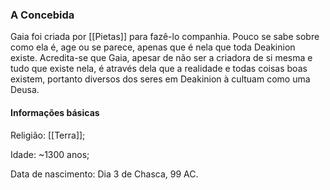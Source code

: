 ### A Concebida
Gaia foi criada por [[Pietas]] para fazê-lo companhia. Pouco se sabe sobre como ela é, age ou se parece, apenas que é nela que toda Deakinion existe. Acredita-se que Gaia, apesar de não ser a criadora de si mesma e tudo que existe nela, é através dela que a realidade e todas coisas boas existem, portanto diversos dos seres em Deakinion à cultuam como uma Deusa.
#### Informações básicas
Religião: [[Terra]];

Idade: ~1300 anos;

Data de nascimento: Dia 3 de Chasca, 99 AC.